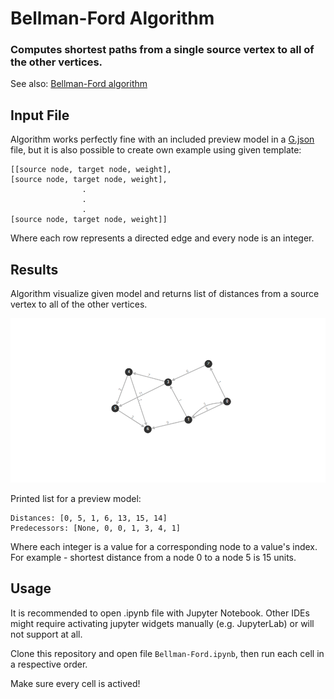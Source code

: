 # Bellman-Ford Algorithm
### Computes shortest paths from a single source vertex to all of the other vertices.
See also: [Bellman-Ford algorithm](https://en.wikipedia.org/wiki/Bellman–Ford_algorithm) 

## Input File
Algorithm works perfectly fine with an included preview model in a [G.json](https://github.com/Kojec1/Teoria_Grafow/blob/main/G.json) file, but it is also possible to create own example using given template:

```
[[source node, target node, weight],
[source node, target node, weight],
                .
                .  
                .
[source node, target node, weight]]
```
Where each row represents a directed edge and every node is an integer.

## Results
Algorithm visualize given model and returns list of distances from a source vertex to all of the other vertices.

![Example image](https://github.com/Kojec1/Teoria_Grafow/blob/main/Graph.png "Visualization")

Printed list for a preview model:

```
Distances: [0, 5, 1, 6, 13, 15, 14]
Predecessors: [None, 0, 0, 1, 3, 4, 1]
```
Where each integer is a value for a corresponding node to a value's index. 
For example - shortest distance from a node 0 to a node 5 is 15 units.

## Usage
It is recommended to open .ipynb file with Jupyter Notebook. Other IDEs might require activating jupyter widgets manually (e.g. JupyterLab) or will not support at all.

Clone this repository and open file ```Bellman-Ford.ipynb```, then run each cell in a respective order. 

Make sure every cell is actived!






